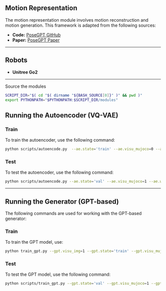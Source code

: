 ## Motion Representation
The motion representation module involves motion reconstruction and motion generation. This framework is adapted from the following sources:
- **Code:** [PoseGPT GitHub](https://github.com/naver/PoseGPT)  
- **Paper:** [PoseGPT Paper](https://arxiv.org/pdf/2210.10542)

---

## Robots

- **Unitree Go2**

---

Source the modules
```bash
SCRIPT_DIR="$( cd "$( dirname "${BASH_SOURCE[0]}" )" && pwd )"
export PYTHONPATH="$PYTHONPATH:$SCRIPT_DIR/modules"
```

##  Running the Autoencoder (VQ-VAE)
### Train
To train the autoencoder, use the following command:
```bash
python scripts/autoencode.py  --ae.state='train' --ae.visu_mujoco=0 --ae.wandb=1
```
### Test
To test the autoencoder, use the following command:
```bash
python scripts/autoencode.py --ae.state='val' --ae.visu_mujoco=1 --ae.wandb=0 --ae.pretrain_model_path='model_final.pt'
```

---

##  Running the Generator (GPT-based)
The following commands are used for working with the GPT-based generator:
###  Train
To train the GPT model, use:
```bash
python train_gpt.py --gpt.visu_img=1 --gpt.state='train' --gpt.visu_mujoco=0 --gpt.wandb=0
```

###  Test
To test the GPT model, use the following command:
```bash
python scripts/train_gpt.py --gpt.state='val' --gpt.visu_mujoco=1 --gpt.pretrain_model_path='model_final.pt' --gpt.save_traj=1
```
